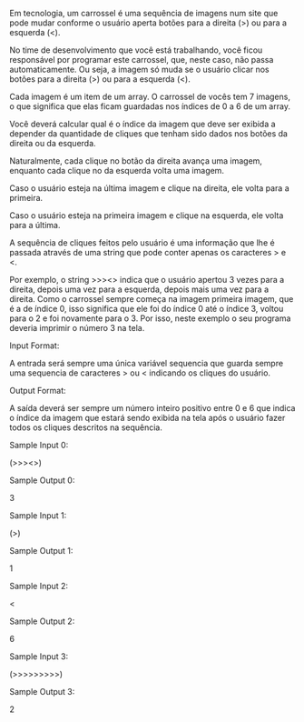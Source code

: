 Em tecnologia, um carrossel é uma sequência de imagens num site que pode mudar conforme o usuário aperta botões para a direita (>) ou para a esquerda (<).


No time de desenvolvimento que você está trabalhando, você ficou responsável por programar este carrossel, que, neste caso, não passa automaticamente. Ou seja, a imagem só muda se o usuário clicar nos botões para a direita (>) ou para a esquerda (<).

Cada imagem é um item de um array. O carrossel de vocês tem 7 imagens, o que significa que elas ficam guardadas nos índices de 0 a 6 de um array.

Você deverá calcular qual é o índice da imagem que deve ser exibida a depender da quantidade de cliques que tenham sido dados nos botões da direita ou da esquerda.

Naturalmente, cada clique no botão da direita avança uma imagem, enquanto cada clique no da esquerda volta uma imagem.

Caso o usuário esteja na última imagem e clique na direita, ele volta para a primeira.

Caso o usuário esteja na primeira imagem e clique na esquerda, ele volta para a última.

A sequência de cliques feitos pelo usuário é uma informação que lhe é passada através de uma string que pode conter apenas os caracteres > e <.

Por exemplo, o string >>><> indica que o usuário apertou 3 vezes para a direita, depois uma vez para a esquerda, depois mais uma vez para a direita. Como o carrossel sempre começa na imagem primeira imagem, que é a de índice 0, isso significa que ele foi do índice 0 até o índice 3, voltou para o 2 e foi novamente para o 3. Por isso, neste exemplo o seu programa deveria imprimir o número 3 na tela.

Input Format:

A entrada será sempre uma única variável sequencia que guarda sempre uma sequencia de caracteres > ou < indicando os cliques do usuário.

Output Format:

A saída deverá ser sempre um número inteiro positivo entre 0 e 6 que indica o índice da imagem que estará sendo exibida na tela após o usuário fazer todos os cliques descritos na sequência.

Sample Input 0:

(>>><>)

Sample Output 0:

3

Sample Input 1:

(>)

Sample Output 1:

1

Sample Input 2:

<

Sample Output 2:

6

Sample Input 3:

(>>>>>>>>>)

Sample Output 3:

2